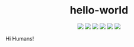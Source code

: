 <h1 align="center">
    hello-world
</h1>

<p align="center">
    <a href="https://github.com/danilanekrasov/hello-world/commits/" title="last commit"><img src="https://img.shields.io/github/last-commit/danilanekrasov/hello-world?style=flat"></a>
   <a href="https://github.com/danilanekrasov/hello-world/commits/" title="commit activity"><img src="https://img.shields.io/github/commit-activity/y/danilanekrasov/hello-world?style=flat"></a>
  <a href="https://github.com/danilanekrasov/hello-world/issues/" title="issues"><img src="https://img.shields.io/github/issues/danilanekrasov/hello-world?style=flat"></a>
   <a href="https://github.com/danilanekrasov/hello-world/pulls/" title="pull requests"><img src="https://img.shields.io/github/issues-pr-closed/danilanekrasov/hello-world?style=flat"></a>
  <a href="https://github.com/danilanekrasov/hello-world/actions?query=workflow%3ACI" title="build status"><img src="https://github.com/danilanekrasov/hello-world/workflows/CI/badge.svg"></a>
  <a href="https://github.com/danilanekrasov/hello-world/blob/master/LICENSE" title="license"><img src="https://img.shields.io/github/license/danilanekrasov/hello-world"></a>
  
  
  
  
  

  

  


Hi Humans!
